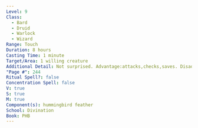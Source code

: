 ```yaml
---
Level: 9
Class:
  - Bard
  - Druid
  - Warlock
  - Wizard
Range: Touch
Duration: 8 hours
Casting Time: 1 minute
Target/Area: 1 willing creature
Additional Detail: Not surprised. Advantage:attacks,checks,saves. Disadvantage getting attacked.
"Page #": 244
Ritual Spell?: false
Concentration Spell: false
V: true
S: true
M: true
Component(s): hummingbird feather
School: Divination
Book: PHB
---
```


